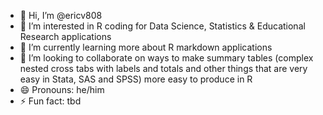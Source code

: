 - 👋 Hi, I’m @ericv808
- 👀 I’m interested in R coding for Data Science, Statistics & Educational Research applications
- 🌱 I’m currently learning more about R markdown applications
- 💞️ I’m looking to collaborate on ways to make summary tables (complex nested cross tabs with labels and totals and other things that are very easy in Stata, SAS and SPSS)
  more easy to produce in R
- 😄 Pronouns: he/him
- ⚡ Fun fact: tbd 

<!---
ericv808/ericv808 is a ✨ special ✨ repository because its `README.md` (this file) appears on your GitHub profile.
You can click the Preview link to take a look at your changes.
--->
